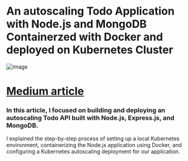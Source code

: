 # An autoscaling Todo Application with Node.js and MongoDB Containerzed with Docker and deployed on Kubernetes Cluster

![image](https://github.com/AmaniEzz/deploy-nodejs-mongodb-with-kubernetes/assets/37496018/aaddc044-b6e1-4570-81dc-76b52b74534c)


# [Medium article](https://medium.com/@amanymounas/8192c54ec465)

### In this article, I focused on building and deploying an autoscaling Todo API built with Node.js, Express.js, and MongoDB. 
I explained the step-by-step process of setting up a local Kubernetes environment, containerizing the Node.js application using Docker, and configuring a Kubernetes autoscaling deployment for our application.
